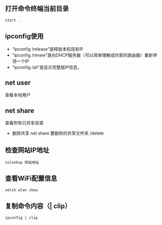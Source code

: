 ## 打开命令终端当前目录
```
start .
```

## ipconfig使用
- “ipconfig /release”是释放本机现有IP
- “ipconfig /renew”是向DHCP服务器（可以简单理解成你家的路由器）重新申领一个IP
- “ipconfig /all”是显示完整版IP信息。

## net user 
查看本地用户

## net share
查看所有已共享资源
- 删除共享
net share 要删除的共享文件夹 /delete

## 检查网站IP地址
```
nslookup 网站地址
```

## 查看WiFi配置信息
```
netsh wlan show
```

## 复制命令内容（| clip）
```
ipconfig | clip
```